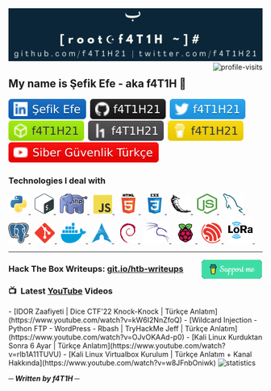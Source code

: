 <img src="banner.png">
<img src="https://visitor-badge.laobi.icu/badge?page_id=f4T1H21.f4T1H21&left_color=grey&right_color=grey" alt="profile-visits" align="right">
<h2>My name is Şefik Efe - aka f4T1H 👋</h2>

<p align="left">
  <a href="https://www.linkedin.com/in/şefik-efe/"><img src="img/account-badges/linkedin.svg" alt="LinkedIn"></a>&nbsp;
  <a href="https://github.com/f4T1H21/"><img src="img/account-badges/github.svg" alt="GitHub"></a>&nbsp;
  <a href="https://twitter.com/f4T1H21"><img src="img/account-badges/twitter.svg" alt="Twitter"></a>&nbsp;
  <a href="https://app.hackthebox.eu/profile/184235"><img src="img/account-badges/hackthebox.svg" alt="HackTheBox"></a>&nbsp;
  <a href="https://hackerone.com/f4T1H21?type=user"><img src="img/account-badges/hackerone.svg" alt="HackerOne"></a>&nbsp;
  <a href="https://www.buymeacoffee.com/f4T1H21"><img src="img/account-badges/buymeacoffee.svg" alt="Buymeacoffee"></a>&nbsp;
  <a href="https://www.youtube.com/channel/UChFCLkYhKx15kioYSfNfoyg"><img src="img/account-badges/youtube.svg" alt="YouTube"></a>
</p>

<h3>Technologies I deal with</h3>
<p align="left">
  <!-- Python -->
  <a href="https://www.python.org" target="_blank" rel="noreferrer"> <img src="img/icons/python.svg" alt="python" width="40" height="40"/> </a>&nbsp;
  <!-- Bash -->
  <a href="https://www.gnu.org/software/bash/" target="_blank" rel="noreferrer"> <img src="img/icons/bash.png" alt="bash" width="38" height="40"/> </a>&nbsp;
  <!-- PHP -->
  <a href="https://www.php.net/" target="_blank" rel="noreferrer"> <img src="img/icons/php.png" alt="php" width="55" height="40"/> </a>&nbsp;
  <!-- Javascript -->
  <a href="https://developer.mozilla.org/en-US/docs/Web/JavaScript/" target="_blank" rel="noreferrer"> <img src="img/icons/javascript.svg" alt="javascript" width="38" height="38"/> </a>&nbsp;
  <!-- HTML -->
  <a href="https://www.w3.org/html/" target="_blank" rel="noreferrer"> <img src="img/icons/html5.svg" alt="html5" width="40" height="40"/> </a>&nbsp;
  <!-- CSS -->
  <a href="https://www.w3.org/css/" target="_blank" rel="noreferrer"> <img src="img/icons/css3.svg" alt="css3" width="40" height="40"/> </a>&nbsp;
  <!-- Flask -->
  <a href="https://flask.palletsprojects.com/" target="_blank" rel="noreferrer"> <img src="img/icons/flask.svg" alt="flask" width="40" height="40"/> </a>&nbsp;
  <!-- NodeJS -->
  <a href="https://nodejs.org/" target="_blank" rel="noreferrer"> <img src="img/icons/nodejs.png" alt="nodejs" width="40" height="40"/> </a>&nbsp;
  <!-- MySQL -->
  <a href="https://www.mysql.com/" target="_blank" rel="noreferrer"> <img src="img/icons/mysql.png" alt="mysql" width="40" height="40"/> </a>&nbsp;
  <!-- PostgreSQL -->
  <a href="https://www.postgresql.org/" target="_blank" rel="noreferrer"> <img src="img/icons/postgresql.png" alt="postgresql" width="40" height="40"/> </a>&nbsp;
  <!-- Git -->
  <a href="https://git-scm.com/" target="_blank" rel="noreferrer"> <img src="img/icons/git.svg" alt="git" width="40" height="40"/> </a>&nbsp;
  <!-- Docker -->
  <a href="https://www.docker.com/" target="_blank" rel="noreferrer"> <img src="img/icons/docker.png" alt="docker" width="50" height="40"/> </a>&nbsp;
  <!-- Arch -->
  <a href="https://archlinux.org/" target="_blank" rel="noreferrer"> <img src="img/icons/arch.png" alt="arch" width="40" height="40"/> </a>&nbsp;
  <!-- Debian -->
  <a href="https://www.debian.org/" target="_blank" rel="noreferrer"> <img src="img/icons/debian.svg" alt="debian" width="40" height="40"/> </a>&nbsp;
  <!-- Kali -->
  <a href="https://www.kali.org/" target="_blank" rel="noreferrer"> <img src="img/icons/kali.png" alt="kali" width="50" height="40"/> </a>&nbsp;
  <!-- Raspberry Pi -->
  <a href="https://www.raspberrypi.org/" target="_blank" rel="noreferrer"> <img src="img/icons/raspberrypi.svg" alt="raspberrypi" width="40" height="40"/> </a>&nbsp;
  <!-- ESP32 -->
  <a href="https://www.espressif.com/en/products/socs/esp32/" target="_blank" rel="noreferrer"> <img src="img/icons/espressif.png" alt="esp32" width="40" height="40"/> </a>&nbsp;
  <!-- LoRa -->
  <a href="https://lora-alliance.org/" target="_blank" rel="noreferrer"> <img src="img/icons/lora.png" alt="lora" width="50" height="55"/> </a>&nbsp;  
</p>

<hr>

<a href=https://www.buymeacoffee.com/f4T1H21>
  <img src="support.png" align="right" height="40" alt="Support">
</a>
<h3>Hack The Box Writeups: <a href="https://git.io/htb-writeups">git.io/htb-writeups</a>
</h3>

<h3>📺&nbsp; Latest <a href="https://www.youtube.com/channel/UChFCLkYhKx15kioYSfNfoyg">YouTube</a> Videos</h3>
<!-- YOUTUBE-VIDEOS-LIST:START -->
- [IDOR Zaafiyeti | Dice CTF&#39;22 Knock-Knock | Türkçe Anlatım](https://www.youtube.com/watch?v=kW6I2NnZfoQ)
- [Wildcard Injection - Python FTP - WordPress - Rbash | TryHackMe Jeff | Türkçe Anlatım](https://www.youtube.com/watch?v=OJvOKAAd-p0)
- [Kali Linux Kurduktan Sonra 6 Ayar | Türkçe Anlatım](https://www.youtube.com/watch?v=rIb1A11TUVU)
- [Kali Linux Virtualbox Kurulum | Türkçe Anlatım + Kanal Hakkında](https://www.youtube.com/watch?v=w8JFnbOniwk)
<!-- YOUTUBE-VIDEOS-LIST:END -->

<img src="https://github-readme-stats.vercel.app/api?username=f4T1H21&show_icons=true&theme=algolia&count_private=true&hide=prs" alt="statistics">

<br/>

<b><i>─ Written by f4T1H ─</i></b>

